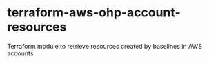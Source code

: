 # terraform-aws-ohp-account-resources
Terraform module to retrieve resources created by baselines in AWS accounts
